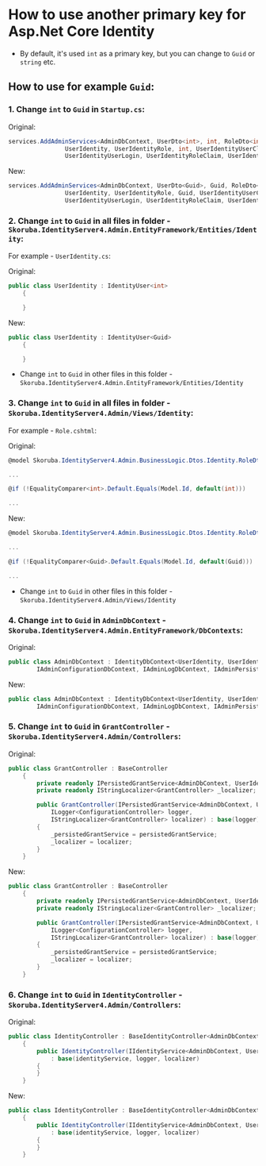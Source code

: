# How to use another primary key for Asp.Net Core Identity

- By default, it's used `int` as a primary key, but you can change to `Guid` or `string` etc.

## How to use for example `Guid`:

### 1. Change `int` to `Guid` in `Startup.cs`:

Original:

```cs
services.AddAdminServices<AdminDbContext, UserDto<int>, int, RoleDto<int>, int, int, int,
                UserIdentity, UserIdentityRole, int, UserIdentityUserClaim, UserIdentityUserRole,
                UserIdentityUserLogin, UserIdentityRoleClaim, UserIdentityUserToken>();
```

New:

```cs
services.AddAdminServices<AdminDbContext, UserDto<Guid>, Guid, RoleDto<Guid>, Guid, Guid, Guid,
                UserIdentity, UserIdentityRole, Guid, UserIdentityUserClaim, UserIdentityUserRole,
                UserIdentityUserLogin, UserIdentityRoleClaim, UserIdentityUserToken>();
```

### 2. Change `int` to `Guid` in all files in folder - `Skoruba.IdentityServer4.Admin.EntityFramework/Entities/Identity`:

For example - `UserIdentity.cs`:

Original:

```cs
public class UserIdentity : IdentityUser<int>
	{

	}
```

New:

```cs
public class UserIdentity : IdentityUser<Guid>
	{

	}
```

- Change `int` to `Guid` in other files in this folder - `Skoruba.IdentityServer4.Admin.EntityFramework/Entities/Identity`

### 3. Change `int` to `Guid` in all files in folder - `Skoruba.IdentityServer4.Admin/Views/Identity`:

For example - `Role.cshtml`:

Original:

```cs
@model Skoruba.IdentityServer4.Admin.BusinessLogic.Dtos.Identity.RoleDto<int>

...

@if (!EqualityComparer<int>.Default.Equals(Model.Id, default(int)))

...
```

New:

```cs
@model Skoruba.IdentityServer4.Admin.BusinessLogic.Dtos.Identity.RoleDto<Guid>

...

@if (!EqualityComparer<Guid>.Default.Equals(Model.Id, default(Guid)))

...
```

- Change `int` to `Guid` in other files in this folder - `Skoruba.IdentityServer4.Admin/Views/Identity`

### 4. Change `int` to `Guid` in `AdminDbContext` - `Skoruba.IdentityServer4.Admin.EntityFramework/DbContexts`:

Original:

```cs
public class AdminDbContext : IdentityDbContext<UserIdentity, UserIdentityRole, int, UserIdentityUserClaim, UserIdentityUserRole, UserIdentityUserLogin, UserIdentityRoleClaim, UserIdentityUserToken>,
        IAdminConfigurationDbContext, IAdminLogDbContext, IAdminPersistedGrantIdentityDbContext
```

New:

```cs
public class AdminDbContext : IdentityDbContext<UserIdentity, UserIdentityRole, Guid, UserIdentityUserClaim, UserIdentityUserRole, UserIdentityUserLogin, UserIdentityRoleClaim, UserIdentityUserToken>,
        IAdminConfigurationDbContext, IAdminLogDbContext, IAdminPersistedGrantIdentityDbContext
```

### 5. Change `int` to `Guid` in `GrantController` - `Skoruba.IdentityServer4.Admin/Controllers`:

Original:

```cs
public class GrantController : BaseController
    {
        private readonly IPersistedGrantService<AdminDbContext, UserIdentity, UserIdentityRole, int, UserIdentityUserClaim, UserIdentityUserRole, UserIdentityUserLogin, UserIdentityRoleClaim, UserIdentityUserToken> _persistedGrantService;
        private readonly IStringLocalizer<GrantController> _localizer;

        public GrantController(IPersistedGrantService<AdminDbContext, UserIdentity, UserIdentityRole, int, UserIdentityUserClaim, UserIdentityUserRole, UserIdentityUserLogin, UserIdentityRoleClaim, UserIdentityUserToken> persistedGrantService,
            ILogger<ConfigurationController> logger,
            IStringLocalizer<GrantController> localizer) : base(logger)
        {
            _persistedGrantService = persistedGrantService;
            _localizer = localizer;
        }
    }
```

New:

```cs
public class GrantController : BaseController
    {
        private readonly IPersistedGrantService<AdminDbContext, UserIdentity, UserIdentityRole, Guid, UserIdentityUserClaim, UserIdentityUserRole, UserIdentityUserLogin, UserIdentityRoleClaim, UserIdentityUserToken> _persistedGrantService;
        private readonly IStringLocalizer<GrantController> _localizer;

        public GrantController(IPersistedGrantService<AdminDbContext, UserIdentity, UserIdentityRole, Guid, UserIdentityUserClaim, UserIdentityUserRole, UserIdentityUserLogin, UserIdentityRoleClaim, UserIdentityUserToken> persistedGrantService,
            ILogger<ConfigurationController> logger,
            IStringLocalizer<GrantController> localizer) : base(logger)
        {
            _persistedGrantService = persistedGrantService;
            _localizer = localizer;
        }
    }
```

### 6. Change `int` to `Guid` in `IdentityController` - `Skoruba.IdentityServer4.Admin/Controllers`:

Original:

```cs
public class IdentityController : BaseIdentityController<AdminDbContext, UserDto<int>, int, RoleDto<int>, int, int, int, UserIdentity, UserIdentityRole, int, UserIdentityUserClaim, UserIdentityUserRole, UserIdentityUserLogin, UserIdentityRoleClaim, UserIdentityUserToken>
    {
        public IdentityController(IIdentityService<AdminDbContext, UserDto<int>, int, RoleDto<int>, int, int, int, UserIdentity, UserIdentityRole, int, UserIdentityUserClaim, UserIdentityUserRole, UserIdentityUserLogin, UserIdentityRoleClaim, UserIdentityUserToken> identityService, ILogger<ConfigurationController> logger, IStringLocalizer<IdentityController> localizer)
            : base(identityService, logger, localizer)
        {
        }
    }
```

New:

```cs
public class IdentityController : BaseIdentityController<AdminDbContext, UserDto<Guid>, Guid, RoleDto<Guid>, Guid, Guid, Guid, UserIdentity, UserIdentityRole, Guid, UserIdentityUserClaim, UserIdentityUserRole, UserIdentityUserLogin, UserIdentityRoleClaim, UserIdentityUserToken>
    {
        public IdentityController(IIdentityService<AdminDbContext, UserDto<Guid>, Guid, RoleDto<Guid>, Guid, Guid, Guid, UserIdentity, UserIdentityRole, Guid, UserIdentityUserClaim, UserIdentityUserRole, UserIdentityUserLogin, UserIdentityRoleClaim, UserIdentityUserToken> identityService, ILogger<ConfigurationController> logger, IStringLocalizer<IdentityController> localizer)
            : base(identityService, logger, localizer)
        {
        }
    }
```
